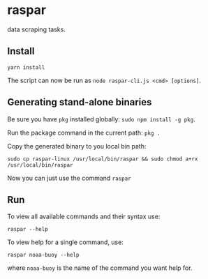 # raspar  

data scraping tasks.  

## Install  

`yarn install`  

The script can now be run as `node raspar-cli.js <cmd> [options]`.  

## Generating stand-alone binaries  

Be sure you have `pkg` installed globally: `sudo npm install -g pkg`.  

Run the package command in the current path: `pkg .`  

Copy the generated binary to you local bin path:  

`sudo cp raspar-linux /usr/local/bin/raspar && sudo chmod a+rx /usr/local/bin/raspar`  

Now you can just use the command `raspar`  

## Run  

To view all available commands and their syntax use:  

`raspar --help`  

To view help for a single command, use:  

`raspar noaa-buoy --help` 

where `noaa-buoy` is the name of the command you want help for.  